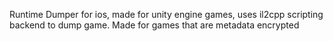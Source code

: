 Runtime Dumper for ios, made for unity engine games, uses il2cpp scripting backend to dump game. Made for games that are metadata encrypted

